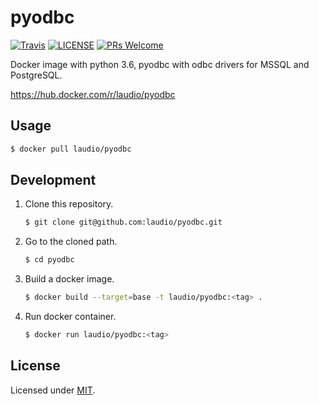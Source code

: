 # pyodbc

[![Travis](https://img.shields.io/travis/com/laudio/pyodbc.svg?style=flat-square)](https://travis-ci.com/laudio/pyodbc)
[![LICENSE](https://img.shields.io/github/license/laudio/pyodbc.svg?style=flat-square)](https://github.com/laudio/pyodbc/blob/master/LICENSE)
[![PRs Welcome](https://img.shields.io/badge/PRs-welcome-brightgreen.svg?style=flat-square)](https://github.com/laudio/pyodbc)

Docker image with python 3.6, pyodbc with odbc drivers for MSSQL and PostgreSQL.

https://hub.docker.com/r/laudio/pyodbc

## Usage

```bash
$ docker pull laudio/pyodbc
```

## Development

1. Clone this repository.

   ```bash
   $ git clone git@github.com:laudio/pyodbc.git
   ```

2. Go to the cloned path.

   ```bash
   $ cd pyodbc
   ```

3. Build a docker image.

   ```bash
   $ docker build --target=base -t laudio/pyodbc:<tag> .
   ```

4. Run docker container.

   ```bash
   $ docker run laudio/pyodbc:<tag>
   ```

## License

Licensed under [MIT](LICENSE).
